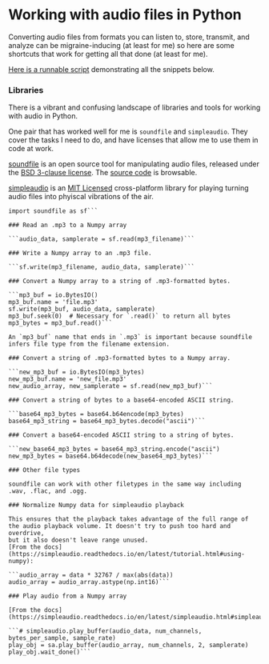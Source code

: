 # Working with audio files in Python

Converting audio files from formats you can listen to, store, transmit,
and analyze can be migraine-inducing (at least for me) so here are
some shortcuts that work for getting all that done (at least for me).

[Here is a runnable script](https://github.com/brohrer/blog/blob/main/code/audio.py)
demonstrating all the snippets below.

### Libraries

There is a vibrant and confusing landscape of libraries and tools for
working with audio in Python.

One pair that has worked well for me is `soundfile` and `simpleaudio`.
They cover the tasks I need to do, and have licenses that allow me to use
them in code at work.

[soundfile](https://python-soundfile.readthedocs.io/) is an open source
tool for manipulating audio files, released under the
[BSD 3-clause license](https://en.wikipedia.org/wiki/BSD_licenses).
The [source code](https://github.com/bastibe/python-soundfile) is browsable.

[simpleaudio](https://simpleaudio.readthedocs.io/en/latest/index.html) is an
[MIT Licensed](https://en.wikipedia.org/wiki/MIT_License) cross-platform
library for playing turning audio files into phyiscal vibrations of the air.

```import simpleaudio as sa
import soundfile as sf```

### Read an .mp3 to a Numpy array

```audio_data, samplerate = sf.read(mp3_filename)```

### Write a Numpy array to an .mp3 file.

```sf.write(mp3_filename, audio_data, samplerate)```

### Convert a Numpy array to a string of .mp3-formatted bytes.

```mp3_buf = io.BytesIO()
mp3_buf.name = 'file.mp3'
sf.write(mp3_buf, audio_data, samplerate)
mp3_buf.seek(0)  # Necessary for `.read()` to return all bytes
mp3_bytes = mp3_buf.read()```

An `mp3_buf` name that ends in `.mp3` is important because soundfile
infers file type from the filename extension.

### Convert a string of .mp3-formatted bytes to a Numpy array.

```new_mp3_buf = io.BytesIO(mp3_bytes)
new_mp3_buf.name = 'new_file.mp3'
new_audio_array, new_samplerate = sf.read(new_mp3_buf)```

### Convert a string of bytes to a base64-encoded ASCII string.

```base64_mp3_bytes = base64.b64encode(mp3_bytes)
base64_mp3_string = base64_mp3_bytes.decode("ascii")```

### Convert a base64-encoded ASCII string to a string of bytes.

```new_base64_mp3_bytes = base64_mp3_string.encode("ascii")
new_mp3_bytes = base64.b64decode(new_base64_mp3_bytes)```

### Other file types

soundfile can work with other filetypes in the same way including
.wav, .flac, and .ogg.

### Normalize Numpy data for simpleaudio playback

This ensures that the playback takes advantage of the full range of
the audio playback volume. It doesn't try to push too hard and overdrive,
but it also doesn't leave range unused.
[From the docs](https://simpleaudio.readthedocs.io/en/latest/tutorial.html#using-numpy):

```audio_array = data * 32767 / max(abs(data))
audio_array = audio_array.astype(np.int16)```

### Play audio from a Numpy array

[From the docs](https://simpleaudio.readthedocs.io/en/latest/simpleaudio.html#simpleaudio.play_buffer):

```# simpleaudio.play_buffer(audio_data, num_channels, bytes_per_sample, sample_rate)
play_obj = sa.play_buffer(audio_array, num_channels, 2, samplerate)
play_obj.wait_done()```

